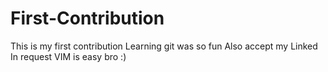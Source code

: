 # First-Contribution

This is my first contribution
Learning git was so fun
Also accept my Linked In request 
VIM is easy bro :)
